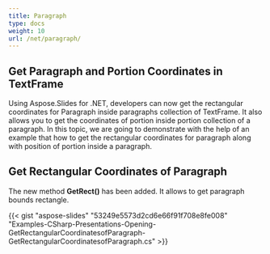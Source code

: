 ```yaml
---
title: Paragraph
type: docs
weight: 10
url: /net/paragraph/
---
```


## **Get Paragraph and Portion Coordinates in TextFrame**
Using Aspose.Slides for .NET, developers can now get the rectangular coordinates for Paragraph inside paragraphs collection of TextFrame. It also allows you to get the coordinates of portion inside portion collection of a paragraph. In this topic, we are going to demonstrate with the help of an example that how to get the rectangular coordinates for paragraph along with position of portion inside a paragraph.

## **Get Rectangular Coordinates of Paragraph**
The new method **GetRect()** has been added. It allows to get paragraph bounds rectangle.

{{< gist "aspose-slides" "53249e5573d2cd6e66f91f708e8fe008" "Examples-CSharp-Presentations-Opening-GetRectangularCoordinatesofParagraph-GetRectangularCoordinatesofParagraph.cs" >}}

